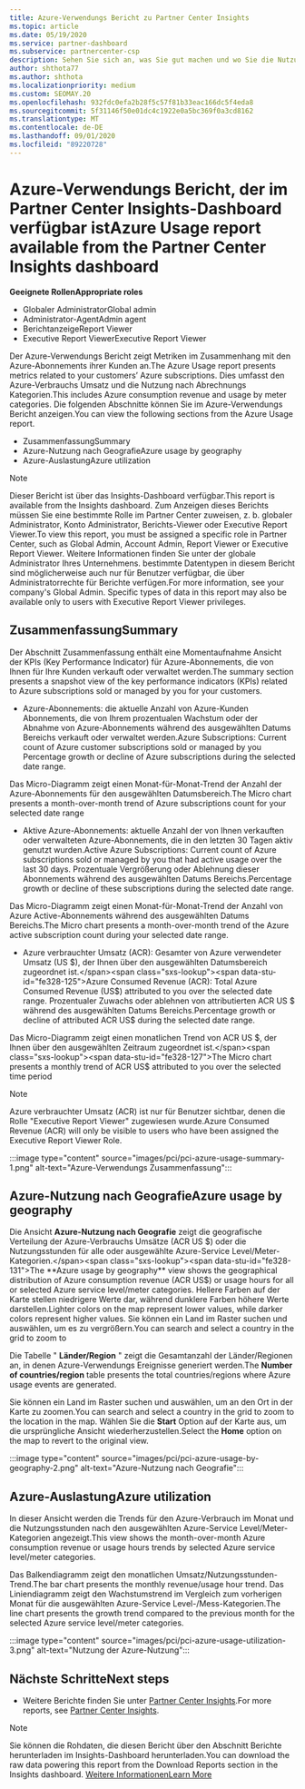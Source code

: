 ```yaml
---
title: Azure-Verwendungs Bericht zu Partner Center Insights
ms.topic: article
ms.date: 05/19/2020
ms.service: partner-dashboard
ms.subservice: partnercenter-csp
description: Sehen Sie sich an, was Sie gut machen und wo Sie die Nutzung von Azure-Abonnements verbessern können, die Sie für Ihre Kunden verkaufen oder verwalten.
author: shthota77
ms.author: shthota
ms.localizationpriority: medium
ms.custom: SEOMAY.20
ms.openlocfilehash: 932fdc0efa2b28f5c57f81b33eac166dc5f4eda8
ms.sourcegitcommit: 5f31146f50e01dc4c1922e0a5bc369f0a3cd8162
ms.translationtype: MT
ms.contentlocale: de-DE
ms.lasthandoff: 09/01/2020
ms.locfileid: "89220728"
---
```

# <a name="azure-usage-report-available-from-the-partner-center-insights-dashboard"></a><span data-ttu-id="fe328-103">Azure-Verwendungs Bericht, der im Partner Center Insights-Dashboard verfügbar ist</span><span class="sxs-lookup"><span data-stu-id="fe328-103">Azure Usage report available from the Partner Center Insights dashboard</span></span>

<span data-ttu-id="fe328-104">**Geeignete Rollen**</span><span class="sxs-lookup"><span data-stu-id="fe328-104">**Appropriate roles**</span></span>
- <span data-ttu-id="fe328-105">Globaler Administrator</span><span class="sxs-lookup"><span data-stu-id="fe328-105">Global admin</span></span>
- <span data-ttu-id="fe328-106">Administrator-Agent</span><span class="sxs-lookup"><span data-stu-id="fe328-106">Admin agent</span></span>
- <span data-ttu-id="fe328-107">Berichtanzeige</span><span class="sxs-lookup"><span data-stu-id="fe328-107">Report Viewer</span></span>
- <span data-ttu-id="fe328-108">Executive Report Viewer</span><span class="sxs-lookup"><span data-stu-id="fe328-108">Executive Report Viewer</span></span>

<span data-ttu-id="fe328-109">Der Azure-Verwendungs Bericht zeigt Metriken im Zusammenhang mit den Azure-Abonnements ihrer Kunden an.</span><span class="sxs-lookup"><span data-stu-id="fe328-109">The Azure Usage report presents metrics related to your customers’ Azure subscriptions.</span></span> <span data-ttu-id="fe328-110">Dies umfasst den Azure-Verbrauchs Umsatz und die Nutzung nach Abrechnungs Kategorien.</span><span class="sxs-lookup"><span data-stu-id="fe328-110">This includes Azure consumption revenue and usage by meter categories.</span></span> <span data-ttu-id="fe328-111">Die folgenden Abschnitte können Sie im Azure-Verwendungs Bericht anzeigen.</span><span class="sxs-lookup"><span data-stu-id="fe328-111">You can view the following sections from the Azure Usage report.</span></span>

- <span data-ttu-id="fe328-112">Zusammenfassung</span><span class="sxs-lookup"><span data-stu-id="fe328-112">Summary</span></span>
- <span data-ttu-id="fe328-113">Azure-Nutzung nach Geografie</span><span class="sxs-lookup"><span data-stu-id="fe328-113">Azure usage by geography</span></span>
- <span data-ttu-id="fe328-114">Azure-Auslastung</span><span class="sxs-lookup"><span data-stu-id="fe328-114">Azure utilization</span></span>

 > [!NOTE]
 > <span data-ttu-id="fe328-115">Dieser Bericht ist über das Insights-Dashboard verfügbar.</span><span class="sxs-lookup"><span data-stu-id="fe328-115">This report is available from the Insights dashboard.</span></span> <span data-ttu-id="fe328-116">Zum Anzeigen dieses Berichts müssen Sie eine bestimmte Rolle im Partner Center zuweisen, z. b. globaler Administrator, Konto Administrator, Berichts-Viewer oder Executive Report Viewer.</span><span class="sxs-lookup"><span data-stu-id="fe328-116">To view this report, you must be assigned a specific role in Partner Center, such as Global Admin, Account Admin, Report Viewer or Executive Report Viewer.</span></span> <span data-ttu-id="fe328-117">Weitere Informationen finden Sie unter der globale Administrator Ihres Unternehmens. bestimmte Datentypen in diesem Bericht sind möglicherweise auch nur für Benutzer verfügbar, die über Administratorrechte für Berichte verfügen.</span><span class="sxs-lookup"><span data-stu-id="fe328-117">For more information, see your company's Global Admin. Specific types of data in this report may also be available only to users with Executive Report Viewer privileges.</span></span>

## <a name="summary"></a><span data-ttu-id="fe328-118">Zusammenfassung</span><span class="sxs-lookup"><span data-stu-id="fe328-118">Summary</span></span>

<span data-ttu-id="fe328-119">Der Abschnitt Zusammenfassung enthält eine Momentaufnahme Ansicht der KPIs (Key Performance Indicator) für Azure-Abonnements, die von Ihnen für Ihre Kunden verkauft oder verwaltet werden.</span><span class="sxs-lookup"><span data-stu-id="fe328-119">The summary section presents a snapshot view of the key performance indicators (KPIs) related to Azure subscriptions sold or managed by you for your customers.</span></span>  

- <span data-ttu-id="fe328-120">Azure-Abonnements: die aktuelle Anzahl von Azure-Kunden Abonnements, die von Ihrem prozentualen Wachstum oder der Abnahme von Azure-Abonnements während des ausgewählten Datums Bereichs verkauft oder verwaltet werden.</span><span class="sxs-lookup"><span data-stu-id="fe328-120">Azure Subscriptions: Current count of Azure customer subscriptions sold or managed by you Percentage growth or decline of Azure subscriptions during the selected date range.</span></span>

<span data-ttu-id="fe328-121">Das Micro-Diagramm zeigt einen Monat-für-Monat-Trend der Anzahl der Azure-Abonnements für den ausgewählten Datumsbereich.</span><span class="sxs-lookup"><span data-stu-id="fe328-121">The Micro chart presents a month-over-month trend of Azure subscriptions count for your selected date range</span></span>
- <span data-ttu-id="fe328-122">Aktive Azure-Abonnements: aktuelle Anzahl der von Ihnen verkauften oder verwalteten Azure-Abonnements, die in den letzten 30 Tagen aktiv genutzt wurden.</span><span class="sxs-lookup"><span data-stu-id="fe328-122">Active Azure Subscriptions: Current count of Azure subscriptions sold or managed by you that had active usage over the last 30 days.</span></span>
<span data-ttu-id="fe328-123">Prozentuale Vergrößerung oder Ablehnung dieser Abonnements während des ausgewählten Datums Bereichs.</span><span class="sxs-lookup"><span data-stu-id="fe328-123">Percentage growth or decline of these subscriptions during the selected date range.</span></span>

<span data-ttu-id="fe328-124">Das Micro-Diagramm zeigt einen Monat-für-Monat-Trend der Anzahl von Azure Active-Abonnements während des ausgewählten Datums Bereichs.</span><span class="sxs-lookup"><span data-stu-id="fe328-124">The Micro chart presents a month-over-month trend of the Azure active subscription count during your selected date range.</span></span>

- <span data-ttu-id="fe328-125">Azure verbrauchter Umsatz (ACR): Gesamter von Azure verwendeter Umsatz (US $), der Ihnen über den ausgewählten Datumsbereich zugeordnet ist.</span><span class="sxs-lookup"><span data-stu-id="fe328-125">Azure Consumed Revenue (ACR): Total Azure Consumed Revenue (US$) attributed to you over the selected date range.</span></span>
<span data-ttu-id="fe328-126">Prozentualer Zuwachs oder ablehnen von attributierten ACR US $ während des ausgewählten Datums Bereichs.</span><span class="sxs-lookup"><span data-stu-id="fe328-126">Percentage growth or decline of attributed ACR US$ during the selected date range.</span></span> 

<span data-ttu-id="fe328-127">Das Micro-Diagramm zeigt einen monatlichen Trend von ACR US $, der Ihnen über den ausgewählten Zeitraum zugeordnet ist.</span><span class="sxs-lookup"><span data-stu-id="fe328-127">The Micro chart presents a monthly trend of ACR US$ attributed to you over the selected time period</span></span>


> [!NOTE]
 > <span data-ttu-id="fe328-128">Azure verbrauchter Umsatz (ACR) ist nur für Benutzer sichtbar, denen die Rolle "Executive Report Viewer" zugewiesen wurde.</span><span class="sxs-lookup"><span data-stu-id="fe328-128">Azure Consumed Revenue (ACR) will only be visible to users who have been assigned the Executive Report Viewer Role.</span></span>

:::image type="content" source="images/pci/pci-azure-usage-summary-1.png" alt-text="Azure-Verwendungs Zusammenfassung":::

## <a name="azure-usage-by-geography"></a><span data-ttu-id="fe328-130">Azure-Nutzung nach Geografie</span><span class="sxs-lookup"><span data-stu-id="fe328-130">Azure usage by geography</span></span>

<span data-ttu-id="fe328-131">Die Ansicht **Azure-Nutzung nach Geografie** zeigt die geografische Verteilung der Azure-Verbrauchs Umsätze (ACR US $) oder die Nutzungsstunden für alle oder ausgewählte Azure-Service Level/Meter-Kategorien.</span><span class="sxs-lookup"><span data-stu-id="fe328-131">The **Azure usage by geography** view shows the geographical distribution of Azure consumption revenue (ACR US$) or usage hours for all or selected Azure service level/meter categories.</span></span> <span data-ttu-id="fe328-132">Hellere Farben auf der Karte stellen niedrigere Werte dar, während dunklere Farben höhere Werte darstellen.</span><span class="sxs-lookup"><span data-stu-id="fe328-132">Lighter colors on the map represent lower values, while darker colors represent higher values.</span></span> <span data-ttu-id="fe328-133">Sie können ein Land im Raster suchen und auswählen, um es zu vergrößern.</span><span class="sxs-lookup"><span data-stu-id="fe328-133">You can search and select a country in the grid to zoom to</span></span> 

<span data-ttu-id="fe328-134">Die Tabelle " **Länder/Region** " zeigt die Gesamtanzahl der Länder/Regionen an, in denen Azure-Verwendungs Ereignisse generiert werden.</span><span class="sxs-lookup"><span data-stu-id="fe328-134">The **Number of countries/region** table presents the total countries/regions where Azure usage events are generated.</span></span>

<span data-ttu-id="fe328-135">Sie können ein Land im Raster suchen und auswählen, um an den Ort in der Karte zu zoomen.</span><span class="sxs-lookup"><span data-stu-id="fe328-135">You can search and select a country in the grid to zoom to the location in the map.</span></span> <span data-ttu-id="fe328-136">Wählen Sie die **Start** Option auf der Karte aus, um die ursprüngliche Ansicht wiederherzustellen.</span><span class="sxs-lookup"><span data-stu-id="fe328-136">Select the **Home** option on the map to revert to the original view.</span></span>

:::image type="content" source="images/pci/pci-azure-usage-by-geography-2.png" alt-text="Azure-Nutzung nach Geografie":::

## <a name="azure-utilization"></a><span data-ttu-id="fe328-138">Azure-Auslastung</span><span class="sxs-lookup"><span data-stu-id="fe328-138">Azure utilization</span></span>

<span data-ttu-id="fe328-139">In dieser Ansicht werden die Trends für den Azure-Verbrauch im Monat und die Nutzungsstunden nach den ausgewählten Azure-Service Level/Meter-Kategorien angezeigt.</span><span class="sxs-lookup"><span data-stu-id="fe328-139">This view shows the month-over-month Azure consumption revenue or usage hours trends by selected Azure service level/meter categories.</span></span> 

<span data-ttu-id="fe328-140">Das Balkendiagramm zeigt den monatlichen Umsatz/Nutzungsstunden-Trend.</span><span class="sxs-lookup"><span data-stu-id="fe328-140">The bar chart presents the monthly revenue/usage hour trend.</span></span> <span data-ttu-id="fe328-141">Das Liniendiagramm zeigt den Wachstumstrend im Vergleich zum vorherigen Monat für die ausgewählten Azure-Service Level-/Mess-Kategorien.</span><span class="sxs-lookup"><span data-stu-id="fe328-141">The line chart presents the growth trend compared to the previous month for the selected Azure service level/meter categories.</span></span>

:::image type="content" source="images/pci/pci-azure-usage-utilization-3.png" alt-text="Nutzung der Azure-Nutzung":::

## <a name="next-steps"></a><span data-ttu-id="fe328-143">Nächste Schritte</span><span class="sxs-lookup"><span data-stu-id="fe328-143">Next steps</span></span>

- <span data-ttu-id="fe328-144">Weitere Berichte finden Sie unter [Partner Center Insights](partner-center-insights.md).</span><span class="sxs-lookup"><span data-stu-id="fe328-144">For more reports, see [Partner Center Insights](partner-center-insights.md).</span></span>

>[!NOTE] 
> <span data-ttu-id="fe328-145">Sie können die Rohdaten, die diesen Bericht über den Abschnitt Berichte herunterladen im Insights-Dashboard herunterladen.</span><span class="sxs-lookup"><span data-stu-id="fe328-145">You can download the raw data powering this report from the Download Reports section in the Insights dashboard.</span></span> [<span data-ttu-id="fe328-146">Weitere Informationen</span><span class="sxs-lookup"><span data-stu-id="fe328-146">Learn More</span></span>](pci-download-reports.md) 
